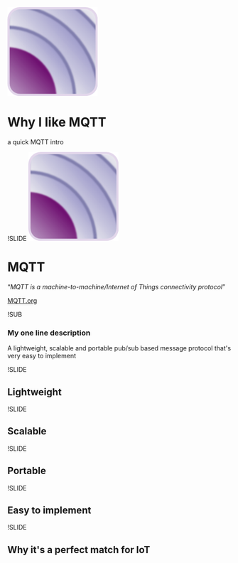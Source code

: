 ![MQTT](img/mqtt-logo.png) <!-- .element: class="noborder" -->

# Why I like MQTT
a quick MQTT intro


!SLIDE
![MQTT](img/mqtt-logo.png) <!-- .element: class="noborder" -->
# MQTT
“_MQTT is a machine-to-machine/Internet of Things connectivity protocol_”

[MQTT.org](http://mqtt.org)


!SUB
### My one line description
A lightweight, scalable and portable pub/sub based message protocol that's very easy to implement


!SLIDE
## Lightweight


!SLIDE
## Scalable


!SLIDE
## Portable


!SLIDE
## Easy to implement


!SLIDE
## Why it's a perfect match for IoT
